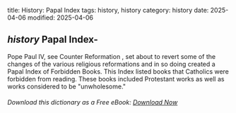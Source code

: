 title: History: Papal Index
tags: history, history
category: history
date: 2025-04-06
modified: 2025-04-06

## _history_  Papal Index-
Pope Paul IV, see   Counter Reformation
, set
  about to revert some of the changes of the various religious
  reformations and in so doing created a Papal Index of Forbidden
  Books.   This Index listed books that Catholics were forbidden from
  reading.  These books included Protestant works as well as works
  considered to be "unwholesome."


###### Download *this* dictionary as a Free eBook: [Download Now]({static}static/SerfHistoryDictionary.pdf)

